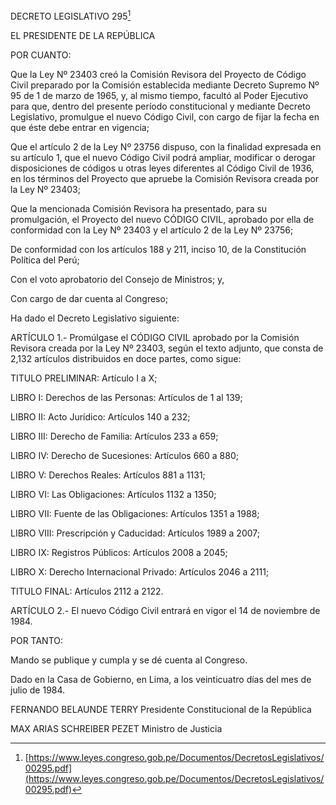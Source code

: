 
DECRETO LEGISLATIVO 295[^1]

EL PRESIDENTE DE LA REPÚBLICA

POR CUANTO:

Que la Ley Nº 23403 creó la Comisión Revisora del Proyecto de Código Civil preparado por la Comisión establecida mediante Decreto Supremo Nº 95 de 1 de marzo de 1965,
y, al mismo tiempo, facultó al Poder Ejecutivo para que, dentro del presente período constitucional y mediante Decreto Legislativo, promulgue el nuevo Código Civil, con
cargo de fijar la fecha en que éste debe entrar en vigencia; 

Que el artículo 2 de la Ley Nº 23756 dispuso, con la finalidad expresada en su artículo 1, que el nuevo Código Civil podrá ampliar, modificar o derogar disposiciones de
códigos u otras leyes diferentes al Código Civil de 1936, en los términos del Proyecto que apruebe la Comisión Revisora creada por la Ley Nº 23403;

Que la mencionada Comisión Revisora ha presentado, para su promulgación, el Proyecto del nuevo CÓDIGO CIVIL, aprobado por ella de conformidad con la Ley Nº
23403 y el artículo 2 de la Ley Nº 23756;

De conformidad con los artículos 188 y 211, inciso 10, de la Constitución Política del
Perú;

Con el voto aprobatorio del Consejo de Ministros; y,

Con cargo de dar cuenta al Congreso;

Ha dado el Decreto Legislativo siguiente:

ARTÍCULO 1.- Promúlgase el CÓDIGO CIVIL aprobado por la Comisión Revisora creada
por la Ley Nº 23403, según el texto adjunto, que consta de 2,132 artículos distribuidos
en doce partes, como sigue:

TITULO PRELIMINAR: Artículo I a X;

LIBRO I: Derechos de las Personas: Artículos de 1 al 139;

LIBRO II: Acto Jurídico: Artículos 140 a 232;

LIBRO III: Derecho de Familia: Artículos 233 a 659;

LIBRO IV: Derecho de Sucesiones: Artículos 660 a 880;

LIBRO V: Derechos Reales: Artículos 881 a 1131;

LIBRO VI: Las Obligaciones: Artículos 1132 a 1350;

LIBRO VII: Fuente de las Obligaciones: Artículos 1351 a 1988;

LIBRO VIII: Prescripción y Caducidad: Artículos 1989 a 2007;

LIBRO IX: Registros Públicos: Artículos 2008 a 2045;

LIBRO X: Derecho Internacional Privado: Artículos 2046 a 2111;

TITULO FINAL: Artículos 2112 a 2122.

ARTÍCULO 2.- El nuevo Código Civil entrará en vigor el 14 de noviembre de 1984.

POR TANTO:

Mando se publique y cumpla y se dé cuenta al Congreso.

Dado en la Casa de Gobierno, en Lima, a los veinticuatro días del mes de julio de 1984.

FERNANDO BELAUNDE TERRY
Presidente Constitucional de la República

MAX ARIAS SCHREIBER PEZET
Ministro de Justicia

[^1]: [https://www.leyes.congreso.gob.pe/Documentos/DecretosLegislativos/00295.pdf](https://www.leyes.congreso.gob.pe/Documentos/DecretosLegislativos/00295.pdf)
